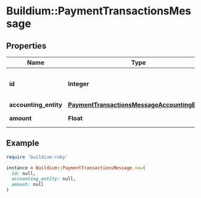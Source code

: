 # Buildium::PaymentTransactionsMessage

## Properties

| Name | Type | Description | Notes |
| ---- | ---- | ----------- | ----- |
| **id** | **Integer** | Payment transaction unique identifier. | [optional] |
| **accounting_entity** | [**PaymentTransactionsMessageAccountingEntity**](PaymentTransactionsMessageAccountingEntity.md) |  | [optional] |
| **amount** | **Float** | Payment amount. | [optional] |

## Example

```ruby
require 'buildium-ruby'

instance = Buildium::PaymentTransactionsMessage.new(
  id: null,
  accounting_entity: null,
  amount: null
)
```

